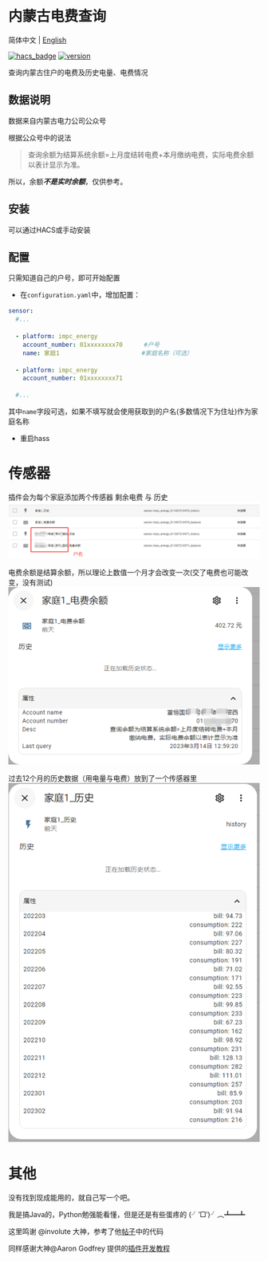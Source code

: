 
# 内蒙古电费查询

简体中文 | [English](https://github.com/NiaoBlush/impc_energy/README_en.md)

[![hacs_badge](https://img.shields.io/badge/HACS-Default-41BDF5.svg)](https://github.com/hacs/integration)
[![version](https://img.shields.io/github/manifest-json/v/NiaoBlush/impc_energy?filename=custom_components%2Fimpc_energy%2Fmanifest.json)](https://github.com/NiaoBlush/impc_energy/releases/latest)

查询内蒙古住户的电费及历史电量、电费情况


## 数据说明

数据来自内蒙古电力公司公众号

根据公众号中的说法

>查询余额为结算系统余额=上月度结转电费+本月缴纳电费，实际电费余额以表计显示为准。

所以，余额***不是实时余额***，仅供参考。

## 安装

可以通过HACS或手动安装


## 配置

只需知道自己的户号，即可开始配置

+ 在`configuration.yaml`中，增加配置：
```yaml
sensor:
  #...

  - platform: impc_energy
    account_number: 01xxxxxxxx70      #户号
    name: 家庭1                       #家庭名称（可选）
    
  - platform: impc_energy             
    account_number: 01xxxxxxxx71      

  #...
```
其中`name`字段可选，如果不填写就会使用获取到的户名(多数情况下为住址)作为家庭名称

+ 重启hass

# 传感器
插件会为每个家庭添加两个传感器 剩余电费 与 历史
![image](https://github.com/NiaoBlush/impc_energy/blob/master/img/20230316221439.png?raw=true)

电费余额是结算余额，所以理论上数值一个月才会改变一次(交了电费也可能改变，没有测试)
![image](https://github.com/NiaoBlush/impc_energy/blob/master/img/20230316221605.png?raw=true)

过去12个月的历史数据（用电量与电费）放到了一个传感器里
![image](https://github.com/NiaoBlush/impc_energy/blob/master/img/20230316221718.png?raw=true)


# 其他

没有找到现成能用的，就自己写一个吧。

我是搞Java的，Python勉强能看懂，但是还是有些蛋疼的 (╯‵□′)╯︵┻━┻

这里鸣谢 @involute 大神，参考了他[帖子](https://bbs.hassbian.com/thread-13820-1-1.html)中的代码

同样感谢大神@Aaron Godfrey 提供的[插件开发教程](https://aarongodfrey.dev/home%20automation/building_a_home_assistant_custom_component_part_1/)